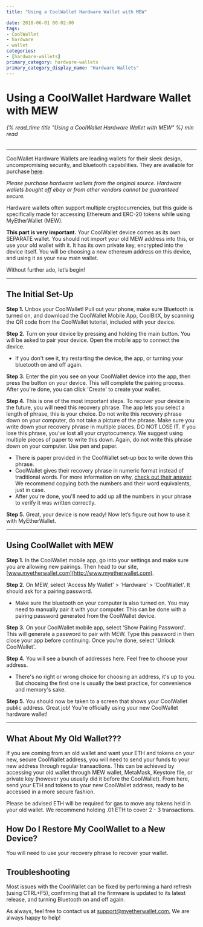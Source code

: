 ```yaml
---
title: "Using a CoolWallet Hardware Wallet with MEW"

date: 2018-06-01 00:02:00
tags:
- CoolWallet
- hardware
- wallet
categories:
- [hardware-wallets]
primary_category: hardware-wallets
primary_category_display_name: "Hardware Wallets"
---
```


# **Using a CoolWallet Hardware Wallet with MEW**

###### {% read_time title "Using a CoolWallet Hardware Wallet with MEW" %} min read

* * *

CoolWallet Hardware Wallets are leading wallets for their sleek design, uncompromising security, and bluetooth capabilities. They are available for purchase [here][buyCW]. 

_Please purchase hardware wallets from the original source. Hardware wallets bought off ebay or from other vendors cannot be guaranteed secure._

Hardware wallets often support multiple cryptocurrencies, but this guide is specifically made for accessing Ethereum and ERC-20 tokens while using MyEtherWallet (MEW). 

**This part is very important.** Your CoolWallet device comes as its own SEPARATE wallet. You should not import your old MEW address into this, or use your old wallet with it. It has its own private key, encrypted into the device itself. You will be choosing a new ethereum address on this device, and using it as your new main wallet.

Without further ado, let’s begin!

* * *

## **The Initial Set-Up**

**Step 1.** Unbox your CoolWallet! Pull out your phone, make sure Bluetooth is turned on, and download the CoolWallet Mobile App, CoolBitX, by scanning the QR code from the CoolWallet tutorial, included with your device. 

**Step 2.** Turn on your device by pressing and holding the main button. You will be asked to pair your device. Open the mobile app to  connect the device.

-   If you don't see it, try restarting the device, the app, or turning your bluetooth on and off again. 

**Step 3.** Enter the pin you see on your CoolWallet device into the app, then press the button on your device. This will complete the pairing process. After you're done, you can click 'Create' to create your wallet.  

**Step 4.** This is one of the most important steps. To recover your device in the future, you will need this recovery phrase. The app lets you select a length of phrase, this is your choice. Do not write this recovery phrase down on your computer, do not take a picture of the phrase. Make sure you write down your recovery phrase in multiple places. DO NOT LOSE IT. If you lose this phrase, you’ve lost all your cryptocurrency. We suggest using multiple pieces of paper to write this down. Again, do not write this phrase down on your computer. Use pen and paper.

-   There is paper provided in the CoolWallet set-up box to write down this phrase.
-   CoolWallet gives their recovery phrase in numeric format instead of traditional words. For more information on why, [check out their answer][CWphrase]. We recommend copying both the numbers and their word equivalents, just in case.
-   After you're done, you'll need to add up all the numbers in your phrase to verify it was written correctly.

**Step 5.** Great, your device is now ready! Now let’s figure out how to use it with MyEtherWallet.

* * *

## **Using CoolWallet with MEW**

**Step 1.** In the CoolWallet mobile app, go into your settings and make sure you are allowing new pairings. Then head to our site, [www.myetherwallet.com](http://www.myetherwallet.com).

**Step 2.** On MEW, select 'Access My Wallet' > 'Hardware' > 'CoolWallet'. It should ask for a pairing password.

-   Make sure the bluetooth on your computer is also turned on. You may need to manually pair it with your computer. This can be done with a pairing password generated from the CoolWallet device.

**Step 3.** On your CoolWallet mobile app, select 'Show Pairing Password'. This will generate a password to pair with MEW. Type this password in then close your app before continuing. Once you're done, select 'Unlock CoolWallet'.

**Step 4.** You will see a bunch of addresses here. Feel free to choose your address.

-   There's no right or wrong choice for choosing an address, it's up to you. But choosing the first one is usually the best practice, for convenience and memory's sake.

**Step 5.**  You should now be taken to a screen that shows your CoolWallet public address. Great job! You’re officially using your new CoolWallet hardware wallet! 

* * *

## **What About My Old Wallet???**

If you are coming from an old wallet and want your ETH and tokens on your new, secure CoolWallet address, you will need to send your funds to your new address through regular transactions. This can be achieved by accessing your old wallet through MEW wallet, MetaMask, Keystore file, or private key (however you usually did it before the CoolWallet). From here, send your ETH and tokens to your new CoolWallet address, ready to be accessed in a more secure fashion.

Please be advised ETH will be required for gas to move any tokens held in your old wallet. We recommend holding .01 ETH to cover 2 - 3 transactions.

## **How Do I Restore My CoolWallet to a New Device?**

You will need to use your recovery phrase to recover your wallet. 

## **Troubleshooting**

Most issues with the CoolWallet can be fixed by performing a hard refresh (using CTRL+F5), confirming that all the firmware is updated to its latest release, and turning Bluetooth on and off again. 

As always, feel free to contact us at [support@myetherwallet.com.](mailto:support@myetherwallet.com.) We are always happy to help!

[buyCW]: https://www.coolwallet.io/product/coolwallet/

[mewkb]: https://kb.myetherwallet.com

[CWphrase]: https://help.coolwallet.io/article/73-why-is-the-seed-generated-from-coolwallet-s-in-numeric-format
